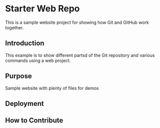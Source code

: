 # Starter Web Repo

This is a sample website project for showing how Git and GitHub work together.

## Introduction

This example is to show different partsd of the Git repository and various
commands using a web project.

## Purpose

Sample website with plenty of files for demos

## Deployment

## How to Contribute
